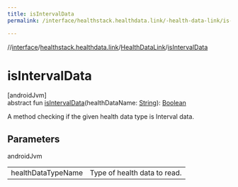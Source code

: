```yaml
---
title: isIntervalData
permalink: /interface/healthstack.healthdata.link/-health-data-link/is-interval-data.html

---
```

//[interface](/hl_interface.html)/[healthstack.healthdata.link](../index.html)/[HealthDataLink](index.html)/[isIntervalData](is-interval-data.html)



# isIntervalData



[androidJvm]\
abstract fun [isIntervalData](is-interval-data.html)(healthDataName: [String](https://kotlinlang.org/api/latest/jvm/stdlib/kotlin/-string/index.html)): [Boolean](https://kotlinlang.org/api/latest/jvm/stdlib/kotlin/-boolean/index.html)



A method checking if the given health data type is Interval data.



## Parameters


androidJvm

| | |
|---|---|
| healthDataTypeName | Type of health data to read. |




